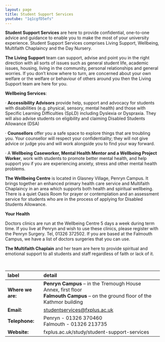 ```yaml
---
layout: page
title: Student Support Services
youtube: "1q1cgfD5efs"
---
```

**Student Support Services** are here to provide confidential, one-to-one advice and guidance to enable you to make the most of your university experience. Student Support Services comprises Living Support, Wellbeing, Multifaith Chaplaincy and the Day Nursery.

**The Living Support** team can support, advise and point you in the right direction with all sorts of issues such as general student life, academic issues, housing, living in the community, personal relationships and general worries. If you don’t know where to turn, are concerned about your own welfare or the welfare or behaviour of others around you then the Living Support team are here for you.

**Wellbeing Services**:

·         **Accessibility Advisors** provide help, support and advocacy for students with disabilities (e.g. physical, sensory, mental health) and those with Specific Learning Difficulties (SpLD) including Dyslexia or Dyspraxia. They will also advise students on eligibility and claiming  Disabled Students Allowance (DSA)
 
·         **Counsellors** offer you a safe space to explore things that are troubling you. Your counsellor will respect your confidentiality; they will not give advice or judge you and will work alongside you to find your way forward.
 
·         A **Wellbeing Caseworker, Mental Health Mentor and a Wellbeing Project Worker**, work with students to promote better mental health, and help support you if you are experiencing anxiety, stress and other mental health problems.
 

**The Wellbeing Centre** is located in Glasney Village, Penryn Campus. It brings together an enhanced primary health care service and Multifaith Chaplaincy in an area which supports both health and spiritual wellbeing. There is a quiet Oasis Room for prayer or contemplation and an assessment service for students who are in the process of applying for Disabled Students Allowance. 

**Your Health**

Doctors clinics are run at the Wellbeing Centre 5 days a week during term time. If you live at Penryn and wish to use these clinics, please register with the Penryn Surgery. Tel, 01326 372502. If you are based at the Falmouth Campus, we have a list of doctors surgeries that you can use.

**The Multifaith Chaplain** and her team are here to provide spiritual and emotional support to all students and staff regardless of faith or lack of it.

<br/>

|label|detail|
|:---------|:----------|
|**Where we are:**|**Penryn Campus** – in the Tremough House Annex, first floor<br/>**Falmouth Campus** – on the ground floor of the Kathmor building|
|**Email:**|[studentservices@fxplus.ac.uk](mailto:studentservices@fxplus.ac.uk)|
|**Telephone:**|Penryn - 01326 370460<br/>Falmouth - 01326 213735|
|**Website:**|fxplus.ac.uk/study/student-support-services|
